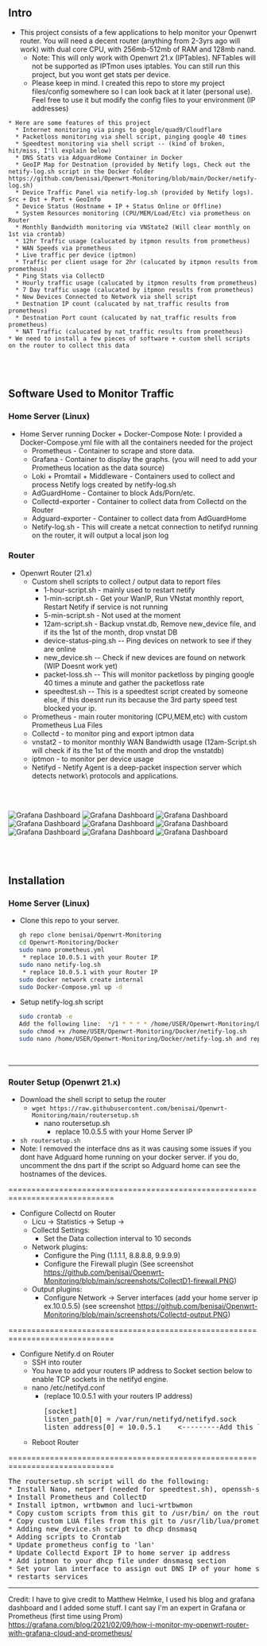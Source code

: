
## Intro
* This project consists of a few applications to help monitor your Openwrt router. You will need a decent router (anything from 2-3yrs ago will work) with dual core CPU, with 256mb-512mb of RAM and 128mb nand. 
  * Note: This will only work with Openwrt 21.x (IPTables). NFTables will not be supported as IPTmon uses iptables. You can still run this project, but you wont get stats per device. 
  * Please keep in mind. I created this repo to store my project files/config somewhere so I can look back at it later (personal use). Feel free to use it but modify the config files to your environment (IP addresses)
```
* Here are some features of this project
  * Internet monitoring via pings to google/quad9/Cloudflare
  * Packetloss monitoring via shell script, pinging google 40 times
  * Speedtest monitoring via shell script -- (kind of broken, hit/miss, I'll explain below)
  * DNS Stats via AdguardHome Container in Docker
  * GeoIP Map for Destnation (provided by Netify logs, Check out the netify-log.sh script in the Docker folder https://github.com/benisai/Openwrt-Monitoring/blob/main/Docker/netify-log.sh)
  * Device Traffic Panel via netify-log.sh (provided by Netify logs). Src + Dst + Port + GeoInfo 
  * Device Status (Hostname + IP + Status Online or Offline)
  * System Resources monitoring (CPU/MEM/Load/Etc) via prometheus on Router
  * Monthly Bandwidth monitoring via VNState2 (Will clear monthly on 1st via crontab)
  * 12hr Traffic usage (calucated by itpmon results from prometheus)
  * WAN Speeds via prometheus
  * Live traffic per device (iptmon)
  * Traffic per client usage for 2hr (calucated by itpmon results from prometheus)
  * Ping Stats via CollectD
  * Hourly traffic usage (calucated by itpmon results from prometheus)
  * 7 Day traffic usage (calucated by itpmon results from prometheus)
  * New Devices Connected to Network via shell script
  * Destnation IP count (calucated by nat_traffic results from prometheus)
  * Destnation Port count (calucated by nat_traffic results from prometheus)
  * NAT Traffic (calucated by nat_traffic results from prometheus)
* We need to install a few pieces of software + custom shell scripts on the router to collect this data  
```

</br>
</br>

## Software Used to Monitor Traffic
### Home Server (Linux)
* Home Server running Docker + Docker-Compose
  Note:  I provided a Docker-Compose.yml file with all the containers needed for the project
  * Prometheus - Container to scrape and store data.
  * Grafana - Container to display the graphs. (you will need to add your Prometheus location as the data source)
  * Loki + Promtail + Middleware - Containers used to collect and process Netify logs created by netify-log.sh
  * AdGuardHome - Container to block Ads/Porn/etc.
  * Collectd-exporter - Container to collect data from Collectd on the Router
  * Adguard-exporter - Container to collect data from AdGuardHome
  * Netify-log.sh - This will create a netcat connection to netifyd running on the router, it will output a local json log 

### Router
* Openwrt Router (21.x)
  * Custom shell scripts to collect / output data to report files 
    * 1-hour-script.sh - mainly used to restart netify
    * 1-min-script.sh - Get your WanIP, Run VNstat monthly report, Restart Netify if service is not running
    * 5-min-script.sh - Not used at the moment
    * 12am-script.sh - Backup vnstat.db, Remove new_device file, and if its the 1st of the month, drop vnstat DB
    * device-status-ping.sh -- Ping devices on network to see if they are online
    * new_device.sh -- Check if new devices are found on network (WIP Doesnt work yet)
    * packet-loss.sh -- This will monitor packetloss by pinging google 40 times a minute and gather the packetloss rate
    * speedtest.sh -- This is a speedtest script created by someone else, if this doesnt run its because the 3rd party speed test blocked your ip.
  * Prometheus - main router monitoring (CPU,MEM,etc) with custom Prometheus Lua Files
  * Collectd - to monitor ping and export iptmon data
  * vnstat2 - to monitor monthly WAN Bandwidth usage (12am-Script.sh will check if its the 1st of the month and drop the vnstatdb)
  * iptmon - to monitor per device usage
  * Netifyd - Netify Agent is a deep-packet inspection server which detects network\\ protocols and applications.


</br>
</br>


![Grafana Dashboard](https://github.com/benisai/Openwrt-Monitoring/blob/main/screenshots/Dashboard1.PNG)
![Grafana Dashboard](https://github.com/benisai/Openwrt-Monitoring/blob/main/screenshots/Dashboard2.PNG)
![Grafana Dashboard](https://github.com/benisai/Openwrt-Monitoring/blob/main/screenshots/Dashboard3.PNG)
![Grafana Dashboard](https://github.com/benisai/Openwrt-Monitoring/blob/main/screenshots/Dashboard4.PNG)
![Grafana Dashboard](https://github.com/benisai/Openwrt-Monitoring/blob/main/screenshots/Dashboard5.PNG)
![Grafana Dashboard](https://github.com/benisai/Openwrt-Monitoring/blob/main/screenshots/Dashboard6.PNG)
![Grafana Dashboard](https://github.com/benisai/Openwrt-Monitoring/blob/main/screenshots/Dashboard7.PNG)
![Grafana Dashboard](https://github.com/benisai/Openwrt-Monitoring/blob/main/screenshots/Dashboard8.PNG)
![Grafana Dashboard](https://github.com/benisai/Openwrt-Monitoring/blob/main/screenshots/Dashboard9.PNG)


</br>
</br>

## Installation
### Home Server (Linux)

* Clone this repo to your server. 
```sh
   gh repo clone benisai/Openwrt-Monitoring
   cd Openwrt-Monitoring/Docker
   sudo nano prometheus.yml 
    * replace 10.0.5.1 with your Router IP
   sudo nano netify-log.sh 
    * replace 10.0.5.1 with your Router IP
   sudo docker network create internal
   sudo Docker-Compose.yml up -d
```
  * Setup netify-log.sh script
```sh
   sudo crontab -e
   Add the following line:  */1 * * * * /home/USER/Openwrt-Monitoring/Docker/netify-log.sh >> /var/log/crontab.netify.txt 2>&1  
   sudo chmod +x /home/USER/Openwrt-Monitoring/Docker/netify-log.sh  
   sudo nano /home/USER/Openwrt-Monitoring/Docker/netify-log.sh and replace the IP + hostname for each device
```
</br>

-------------------------------------------------------------------------------

### Router Setup (Openwrt 21.x)
* Download the shell script to setup the router
  * ```wget https://raw.githubusercontent.com/benisai/Openwrt-Monitoring/main/routersetup.sh```
    * nano routersetup.sh
      * replace 10.0.5.5 with your Home Server IP
* ```sh routersetup.sh```
* Note: I removed the interface dns as it was causing some issues if you dont have Adguard home running on your docker server. if you do, uncomment the dns part if the script so Adguard home can see the hostnames of the devices. 

=============================================================================
* Configure Collectd on Router
  * Licu -> Statistics -> Setup ->
  * Collectd Settings:
      * Set the Data collection interval to 10 seconds
  * Network plugins:
      * Configure the Ping (1.1.1.1, 8.8.8.8, 9.9.9.9)
      * Configure the Firewall plugin (See screenshot https://github.com/benisai/Openwrt-Monitoring/blob/main/screenshots/CollectD1-firewall.PNG)
  * Output plugins:
      * Configure Network -> Server interfaces (add your home server ip ex.10.0.5.5) (see screenshot https://github.com/benisai/Openwrt-Monitoring/blob/main/screenshots/Collectd-output.PNG)
   
=============================================================================  
* Configure Netify.d on Router
  * SSH into router
  * You have to add your routers IP address to Socket section below to enable TCP sockets in the netifyd engine.
  * nano /etc/netifyd.conf
    * (replace 10.0.5.1 with your routers IP address)
      <pre>
      [socket]
      listen_path[0] = /var/run/netifyd/netifyd.sock
      listen_address[0] = 10.0.5.1    <---------Add this line, update the Router IP
      </pre>
  * Reboot Router

=============================================================================

<pre>
The routersetup.sh script will do the following:
* Install Nano, netperf (needed for speedtest.sh), openssh-sftp-server,vnstat
* Install Prometheus and CollectD
* Install iptmon, wrtbwmon and luci-wrtbwmon
* Copy custom scripts from this git to /usr/bin/ on the router
* Copy custom LUA files from this git to /usr/lib/lua/prometheus-collectors on the router.
* Adding new_device.sh script to dhcp dnsmasq
* Adding scripts to Crontab
* Update prometheus config to 'lan'
* Update Collectd Export IP to home server ip address
* Add iptmon to your dhcp file under dnsmasq section
* Set your lan interface to assign out DNS IP of your home server
* restarts services
</pre>


--------

Credit: I have to give credit to Matthew Helmke, I used his blog and grafana dashboard and I added some stuff. I cant say I'm an expert in Grafana or Prometheus (first time using Prom) https://grafana.com/blog/2021/02/09/how-i-monitor-my-openwrt-router-with-grafana-cloud-and-prometheus/



